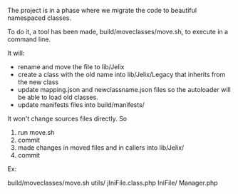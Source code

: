 
The project is in a phase where we migrate the code to beautiful namespaced classes.

To do it, a tool has been made, build/moveclasses/move.sh, to execute in a command line.

It will:
- rename and move the file to lib/Jelix
- create a class with the old name into lib/Jelix/Legacy that inherits from the new class
- update mapping.json and newclassname.json files so the autoloader will be able to load
  old classes.
- update manifests files into build/manifests/

It won't change sources files directly. So

1) run move.sh
2) commit
3) made changes in moved files and in callers into lib/Jelix/
4) commit


Ex:

build/moveclasses/move.sh utils/ jIniFile.class.php IniFile/ Manager.php
